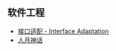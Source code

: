 ## 软件工程

* [接口适配 - Interface Adaptation](../docs/xslt-case.md)
* [人月神话](../docs/the-mythical-man-month.md)
